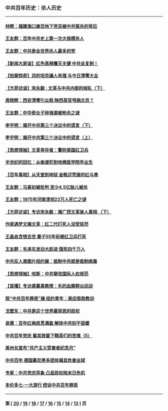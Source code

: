 ### 中共百年历史：杀人历史
---
#### [林辉：福建海口逾百地下党员被中共冤杀的背后](../../pages/nf1176106/n13878946.md?05230430) 
#### [王友群：百年中共史上第一次大规模杀人](../../pages/nf1176106/n13863785.md?05230430) 
#### [王友群：中共是全世界杀人最多的党](../../pages/nf1176106/n13860689.md?05230430) 
#### [【新闻大家谈】红色高棉覆灭关键 中共全复制！](../../pages/nf1176106/n13850222.md?05230430) 
#### [【拍案惊奇】邓的坦克碾人有理 与今日清零大业](../../pages/nf1176106/n13729574.md?05230430) 
#### [【方菲访谈】宋永毅 : 文革与中共内部的倾轧（下）](../../pages/nf1176106/n13486836.md?05230430) 
#### [周晓辉：西安清零引众怒 陕西高官甩锅北京？](../../pages/nf1176106/n13484627.md?05230430) 
#### [王友群：中华奇女子钟海源被枪杀之谜](../../pages/nf1176106/n13430555.md?05230430) 
#### [李宇明：揭开中共第三个决议中的谎言（下）](../../pages/nf1176106/n13389389.md?05230430) 
#### [李宇明：揭开中共第三个决议中的谎言（上）](../../pages/nf1176106/n13388697.md?05230430) 
#### [【思想领袖】文革幸存者：警防美国红卫兵](../../pages/nf1176106/n13339289.md?05230430) 
#### [半世纪的回忆：从偷渡犯到哈佛医学院毕业生](../../pages/nf1176106/n13345328.md?05230430) 
#### [【百年真相】从天堂到地狱 金敬迈荒唐的红与黑](../../pages/nf1176106/n13336995.md?05230430) 
#### [王友群：马寅初被批判 至少4.5亿胎儿被杀](../../pages/nf1176106/n13260313.md?05230430) 
#### [王友群：1975年河南溃坝23万人死亡之谜](../../pages/nf1176106/n13231576.md?05230430) 
#### [【方菲访谈】专访宋永毅：揭广西文革骇人真相 （下）](../../pages/nf1176106/n13209074.md?05230430) 
#### [作家遇罗文揭文革：红二代打死人没受惩罚](../../pages/nf1176106/n13205254.md?05230430) 
#### [王晶垚含恨去世 妻子55年前被红卫兵打死](../../pages/nf1176106/n13203590.md?05230430) 
#### [王友群：毛泽东发动大跃进 饿死四千万人](../../pages/nf1176106/n13177158.md?05230430) 
#### [中共反人类图片纽约展：抵制中共就是抵制病毒](../../pages/nf1176106/n13115371.md?05230430) 
#### [【思想领袖】哈斯：中共窜改国际人权规范](../../pages/nf1176106/n13053647.md?05230430) 
#### [【首播】专访盛慕真教授：毛的血腥群众运动](../../pages/nf1176106/n13091782.md?05230430) 
#### [观“中共百年罪恶”展 纽约青年：美应吸取教训](../../pages/nf1176106/n13085246.md?05230430) 
#### [戈壁东：中共是这个世界最邪恶的政权](../../pages/nf1176106/n13085641.md?05230430) 
#### [易蓉：百年红祸恶贯满盈 解体中共刻不容缓](../../pages/nf1176106/n13084455.md?05230430) 
#### [中共百年党庆 看其铁窗下精英们的苦难（5）](../../pages/nf1176106/n13076766.md?05230430) 
#### [美州长宣布“共产主义受害者纪念月”](../../pages/nf1176106/n13074024.md?05230430) 
#### [中共百年 德国慕尼黑多团体揭其危害全球](../../pages/nf1176106/n13068873.md?05230430) 
#### [专家：中共党庆异象 凸显政权陷末日危机](../../pages/nf1176106/n13067084.md?05230430) 
#### [多伦多七·一大游行 控诉中共百年罪恶](../../pages/nf1176106/n13062043.md?05230430) 

---
#### 第 [ [20](./20.md?05230430) / [19](./19.md?05230430) / [18](./18.md?05230430) / [17](./17.md?05230430) / [16](./16.md?05230430) / [15](./15.md?05230430) / [14](./14.md?05230430) / [13](./13.md?05230430) ] 页
